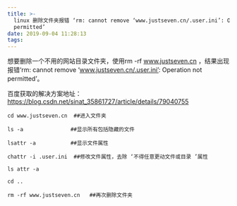 ```yaml
---
title: >-
  linux 删除文件夹报错 ‘rm: cannot remove ‘www.justseven.cn/.user.ini’: Operation not
  permitted’
date: 2019-09-04 11:28:13
tags:
---
```


想要删除一个不用的网站目录文件夹，使用rm -rf www.justseven.cn ，结果出现报错‘rm: cannot remove ‘www.justseven.cn/.user.ini’: Operation not permitted’。


百度获取的解决方案地址：
https://blog.csdn.net/sinat_35861727/article/details/79040755



````
cd www.justseven.cn  ##进入文件夹

ls -a               ##显示所有包括隐藏的文件

lsattr -a           ##显示文件属性

chattr -i .user.ini  ##修改文件属性，去除 ‘不得任意更动文件或目录 ’属性

ls attr -a    

cd ..

rm -rf www.justseven.cn   ##再次删除文件夹

````